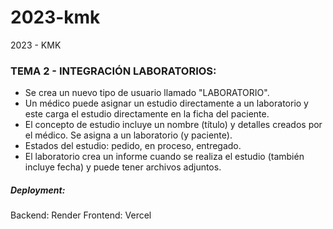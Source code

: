 # 2023-kmk
2023 - KMK

### TEMA 2 - INTEGRACIÓN LABORATORIOS:

- Se crea un nuevo tipo de usuario llamado "LABORATORIO".
- Un médico puede asignar un estudio directamente a un laboratorio y este carga el estudio directamente en la ficha del paciente.
- El concepto de estudio incluye un nombre (título) y detalles creados por el médico. Se asigna a un laboratorio (y paciente).
- Estados del estudio: pedido, en proceso, entregado.
- El laboratorio crea un informe cuando se realiza el estudio (también incluye fecha) y puede tener archivos adjuntos.

##### Deployment:
Backend: Render
Frontend: Vercel
